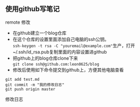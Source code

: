 ## 使用github写笔记  
remote 修改
* 在github建立一个blog仓库  
* 在这个仓库的设置里面添加自己电脑的ssh公钥。  
`ssh-keygen -t rsa -C "youremail@example.com"`生产，打开~/.ssh/id_rsa.pub复制里面的内容设置进github  
* 把github上的blog仓库clone下来  
`git clone ssh@github.com:leon0625/blog`  
* 修改后使用如下命令提交到github上，方便其他电脑查看  
```
git add test.md
git commit -m "我的修改日志"
git push origin master
```

修改日志
